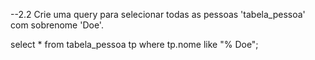 ﻿--2.2 Crie uma query para selecionar todas as pessoas 'tabela_pessoa' com sobrenome 'Doe'.

select * from tabela_pessoa tp
where tp.nome like "% Doe";